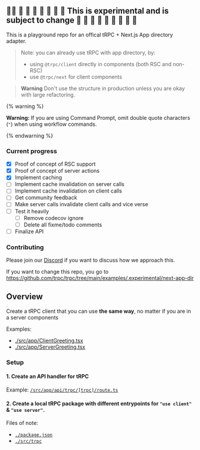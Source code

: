 ## 🚧🚧 🚧 🚧 🚧 🚧 🚧 🚧 🚧 This is experimental and is subject to change 🚧 🚧 🚧 🚧 🚧 🚧 🚧 🚧 🚧

This is a playground repo for an offical tRPC + Next.js App directory adapter.

> Note: you can already use tRPC with app directory, by:
>
> - using `@trpc/client` directly in components (both RSC and non-RSC)
> - use `@trpc/next` for client components

> **Warning**
> Don't use the structure in production unless you are okay with large refactoring.

{% warning %}

**Warning:** If you are using Command Prompt, omit double quote characters (`"`) when using workflow commands.

{% endwarning %}

### Current progress

- [x] Proof of concept of RSC support
- [x] Proof of concept of server actions
- [x] Implement caching
- [ ] Implement cache invalidation on server calls
- [ ] Implement cache invalidation on client calls
- [ ] Get community feedback
- [ ] Make server calls invalidate client calls and vice verse
- [ ] Test it heavily
  - [ ] Remove codecov ignore
  - [ ] Delete all fixme/todo comments
- [ ] Finalize API

### Contributing

Please join our [Discord](https://trpc.io/discord) if you want to discuss how we approach this.

If you want to change this repo, you go to https://github.com/trpc/trpc/tree/main/examples/.experimental/next-app-dir

## Overview

Create a tRPC client that you can use **the same way**, no matter if you are in a server components

Examples:

- [./src/app/ClientGreeting.tsx](./src/app/ClientGreeting.tsx)
- [./src/app/ServerGreeting.tsx](./src/app/ServerGreeting.tsx)

### Setup

#### 1. Create an API handler for tRPC

Example: [`/src/app/api/trpc/[trpc]/route.ts`](/src/app/api/trpc/[trpc]/route.ts)

#### 2. Create a local tRPC package with different entrypoints for `"use client"` & `"use server"`.

Files of note:

- [`./package.json`](./package.json)
- [`./src/trpc`](./src/trpc)
